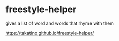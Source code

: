 # freestyle-helper
gives a list of word and words that rhyme with them

https://takatino.github.io/freestyle-helper/
